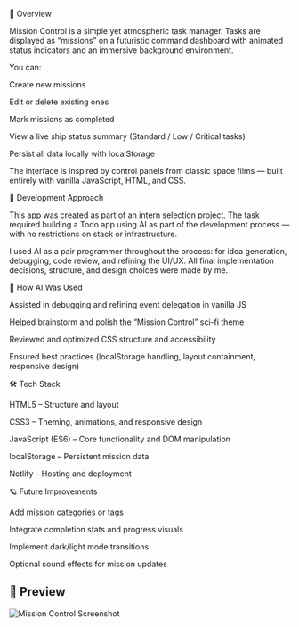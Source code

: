🚀 Overview

Mission Control is a simple yet atmospheric task manager.
Tasks are displayed as “missions” on a futuristic command dashboard with animated status indicators and an immersive background environment.

You can:

Create new missions

Edit or delete existing ones

Mark missions as completed

View a live ship status summary (Standard / Low / Critical tasks)

Persist all data locally with localStorage

The interface is inspired by control panels from classic space films — built entirely with vanilla JavaScript, HTML, and CSS.

🧠 Development Approach

This app was created as part of an intern selection project.
The task required building a Todo app using AI as part of the development process — with no restrictions on stack or infrastructure.

I used AI as a pair programmer throughout the process: for idea generation, debugging, code review, and refining the UI/UX.
All final implementation decisions, structure, and design choices were made by me.

🤖 How AI Was Used

Assisted in debugging and refining event delegation in vanilla JS

Helped brainstorm and polish the “Mission Control” sci-fi theme

Reviewed and optimized CSS structure and accessibility

Ensured best practices (localStorage handling, layout containment, responsive design)

🛠️ Tech Stack

HTML5 – Structure and layout

CSS3 – Theming, animations, and responsive design

JavaScript (ES6) – Core functionality and DOM manipulation

localStorage – Persistent mission data

Netlify – Hosting and deployment

🪐 Future Improvements

Add mission categories or tags

Integrate completion stats and progress visuals

Implement dark/light mode transitions

Optional sound effects for mission updates

## 📸 Preview

![Mission Control Screenshot](Mission_Control_Screenshot.png)
